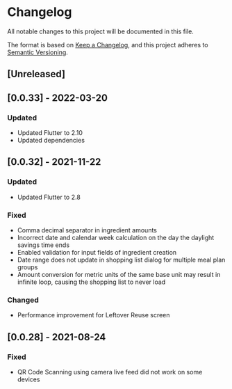 # Changelog
All notable changes to this project will be documented in this file.

The format is based on [Keep a Changelog](https://keepachangelog.com/en/1.0.0/),
and this project adheres to [Semantic Versioning](https://semver.org/spec/v2.0.0.html).

## [Unreleased]

## [0.0.33] - 2022-03-20
### Updated
- Updated Flutter to 2.10
- Updated dependencies

## [0.0.32] - 2021-11-22
### Updated
- Updated Flutter to 2.8

### Fixed
- Comma decimal separator in ingredient amounts
- Incorrect date and calendar week calculation on the day the daylight savings time ends
- Enabled validation for input fields of ingredient creation
- Date range does not update in shopping list dialog for multiple meal plan groups
- Amount conversion for metric units of the same base unit may result in infinite loop, causing the shopping list to never load

### Changed
- Performance improvement for Leftover Reuse screen 

## [0.0.28] - 2021-08-24
### Fixed
- QR Code Scanning using camera live feed did not work on some devices
